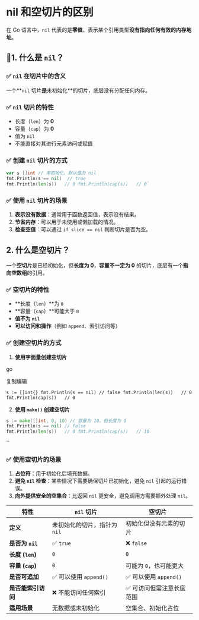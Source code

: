 # nil 和空切片的区别

在 Go 语言中，`nil` 代表的是**零值**，表示某个引用类型**没有指向任何有效的内存地址**。

## 📌**1. 什么是 `nil`？**

### ✅ **`nil` 在切片中的含义**

一个**`nil` 切片**是**未初始化**的切片，底层没有分配任何内存。

### ✅ **`nil` 切片的特性**

- 长度（`len`）为 **0**
- 容量（`cap`）为 **0**
- 值为 `nil`
- 不能直接对其进行元素访问或赋值

### ✅ **创建 `nil` 切片的方式**

```go
var s []int // 未初始化，默认值为 nil
fmt.Println(s == nil)  // true
fmt.Println(len(s))   // 0 fmt.Println(cap(s))   // 0`
```

### ✅ **使用 `nil` 切片的场景**

1. **表示没有数据**：通常用于函数返回值，表示没有结果。
2. **节省内存**：可以用于未使用或懒加载的情况。
3. **检查空值**：可以通过 `if slice == nil` 判断切片是否为空。

## **2. 什么是空切片？**

一个**空切片**是已经初始化，但**长度为 0**，**容量不一定为 0** 的切片，底层有一个**指向空数组**的引用。

### ✅ **空切片的特性**

- **长度（`len`）**为 `0`
- **容量（`cap`）**可能大于 `0`
- **值不为 `nil`**
- **可以访问和操作**（例如 `append`、索引访问等）

### ✅ **创建空切片的方式**

1. **使用字面量创建空切片**

go

复制编辑

`s := []int{} fmt.Println(s == nil) // false fmt.Println(len(s))   // 0 fmt.Println(cap(s))   // 0`

2. **使用 `make()` 创建空切片**

```go
s := make([]int, 0, 10) // 容量为 10，但长度为 0 
fmt.Println(s == nil) // false 
fmt.Println(len(s))   // 0 fmt.Println(cap(s))   // 10
```

``

### ✅ **使用空切片的场景**

1. **占位符**：用于初始化后填充数据。
2. **避免 `nil` 检查**：某些情况下需要确保切片已初始化，避免 `nil` 引起的运行错误。
3. **向外提供安全的空集合**：比返回 `nil` 更安全，避免调用方需要额外处理 `nil`。

| 特性             | `nil` 切片          | 空切片               |
| -------------- | ----------------- | ----------------- |
| **定义**         | 未初始化的切片，指针为 `nil` | 初始化但没有元素的切片       |
| **是否为 `nil`**  | ✅ `true`          | ❌ `false`         |
| **长度 (`len`)** | `0`               | `0`               |
| **容量 (`cap`)** | `0`               | 可能为 `0`，也可能更大     |
| **是否可追加**      | ✅ 可以使用 `append()` | ✅ 可以使用 `append()` |
| **是否能索引访问**    | ❌ 不能访问任何索引        | ✅ 可访问但需注意长度范围     |
| **适用场景**       | 无数据或未初始化          | 空集合、初始化占位         |
